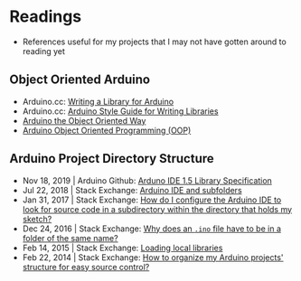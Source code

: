 # Readings
- References useful for my projects that I may not have gotten around to reading yet

## Object Oriented Arduino
- Arduino.cc: [Writing a Library for Arduino](https://www.arduino.cc/en/Hacking/libraryTutorial)
- Arduino.cc: [Arduino Style Guide for Writing Libraries](https://www.arduino.cc/en/Reference/APIStyleGuide)
- [Arduino the Object Oriented Way](http://paulmurraycbr.github.io/ArduinoTheOOWay.html)
- [Arduino Object Oriented Programming (OOP)](https://roboticsbackend.com/arduino-object-oriented-programming-oop/)

## Arduino Project Directory Structure
- Nov 18, 2019 | Arduino Github: [Arduno IDE 1.5 Library Specification](https://github.com/arduino/Arduino/wiki/Arduino-IDE-1.5%3a-Library-specification)
- Jul 22, 2018 | Stack Exchange: [Arduino IDE and subfolders](https://arduino.stackexchange.com/questions/54651/arduino-ide-and-subfolders)
- Jan 31, 2017 | Stack Exchange: [How do I configure the Arduino IDE to look for source code in a subdirectory within the directory that holds my sketch?](https://arduino.stackexchange.com/questions/34095/how-do-i-configure-the-arduino-ide-to-look-for-source-code-in-a-subdirectory-wit)
- Dec 24, 2016 | Stack Exchange: [Why does an `.ino` file have to be in a folder of the same name?](https://arduino.stackexchange.com/questions/32619/why-does-an-ino-file-have-to-be-in-a-folder-of-the-same-name)
- Feb 14, 2015 | Stack Exchange: [Loading local libraries](https://arduino.stackexchange.com/questions/8651/loading-local-libraries)
- Feb 22, 2014 | Stack Exchange: [How to organize my Arduino projects' structure for easy source control?](https://arduino.stackexchange.com/questions/348/how-to-organize-my-arduino-projects-structure-for-easy-source-control)
